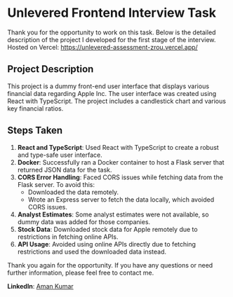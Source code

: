 # Unlevered Frontend Interview Task

Thank you for the opportunity to work on this task. Below is the detailed description of the project I developed for the first stage of the interview.
Hosted on Vercel: https://unlevered-assessment-zrou.vercel.app/

## Project Description

This project is a dummy front-end user interface that displays various financial data regarding Apple Inc. The user interface was created using React with TypeScript. The project includes a candlestick chart and various key financial ratios.

## Steps Taken

1. **React and TypeScript**: Used React with TypeScript to create a robust and type-safe user interface.
2. **Docker**: Successfully ran a Docker container to host a Flask server that returned JSON data for the task.
3. **CORS Error Handling**: Faced CORS issues while fetching data from the Flask server. To avoid this:
   - Downloaded the data remotely.
   - Wrote an Express server to fetch the data locally, which avoided CORS issues.
4. **Analyst Estimates**: Some analyst estimates were not available, so dummy data was added for those companies.
5. **Stock Data**: Downloaded stock data for Apple remotely due to restrictions in fetching online APIs.
6. **API Usage**: Avoided using online APIs directly due to fetching restrictions and used the downloaded data instead.

Thank you again for the opportunity. If you have any questions or need further information, please feel free to contact me.

**LinkedIn**: [Aman Kumar](https://www.linkedin.com/in/aman-kumar-a993bb1bb/)

